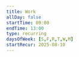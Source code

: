 ```yaml
---
title: Work
allDay: false
startTime: 09:00
endTime: 13:00
type: recurring
daysOfWeek: [S,F,R,T,W,M]
startRecur: 2025-08-10
---
```

